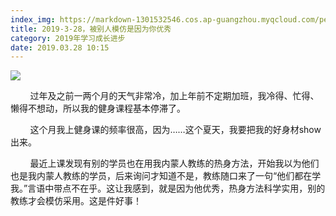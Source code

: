 ```yaml
---
index_img: https://markdown-1301532546.cos.ap-guangzhou.myqcloud.com/peipei_blog/20210921144042.jpeg
title: 2019-3-28，被别人模仿是因为你优秀
category: 2019年学习成长进步
date: 2019.03.28 10:15
---
```


![](https://markdown-1301532546.cos.ap-guangzhou.myqcloud.com/peipei_blog/20210921144042.jpeg)  



        过年及之前一两个月的天气非常冷，加上年前不定期加班，我冷得、忙得、懒得不想动，所以我的健身课程基本停滞了。  

        这个月我上健身课的频率很高，因为……这个夏天，我要把我的好身材show出来。  

        最近上课发现有别的学员也在用我内蒙人教练的热身方法，开始我以为他们也是我内蒙人教练的学员，后来询问才知道不是，教练随口来了一句“他们都在学我。”言语中带点不在乎。这让我感到，就是因为他优秀，热身方法科学实用，别的教练才会模仿采用。这是件好事！